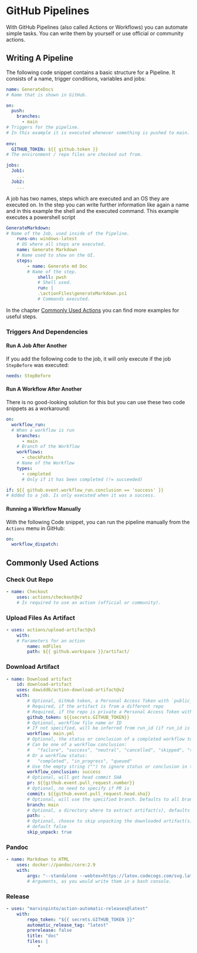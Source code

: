 # GitHub Pipelines

With GitHub Pipelines (also called Actions or Workflows) you can automate simple tasks. You can write them by yourself or use official or community actions.

## Writing A Pipeline

The following code snippet contains a basic structure for a Pipeline. It consists of a name, trigger conditions, variables and jobs:

```yml
name: GenerateDocs
# Name that is shown in GitHub.

on: 
  push:
    branches: 
      - main
# Triggers for the pipeline.
# In this example it is executed whenever something is pushed to main.
  
env:
  GITHUB_TOKEN: ${{ github.token }}
# The environment / repo files are checked out from.

jobs:
  Job1:
    ...
  Job2:
    ...
```

A job has two names, steps which are executed and an OS they are executed on. In the step you can write further information like again a name and in this example the shell and the executed command. This example executes a powershell script

```yml
GenerateMarkdown:
​# Name of the Job, used inside of the Pipeline.
    runs-on: windows-latest
    # OS where all steps are executed.
    name: Generate Markdown
    # Name used to show on the UI.
    steps:
        - name: Generate md Doc
        # Name of the step.
            shell: pwsh
            # Shell used. 
            run: |
            .\actionFiles\generateMarkdown.ps1
            # Commands executed.
```

In the chapter [Commonly Used Actions](#-Commonly-Used-Actions) you can find more examples for useful steps.

### Triggers And Dependencies

#### Run A Job After Another

If you add the following code to the job, it will only execute if the job `StepBefore` was executed:

```yml
needs: StepBefore
```

#### Run A Workflow After Another

There is no good-looking solution for this but you can use these two code snippets as a workaround:

```yml
on:
  workflow_run:
  # When a workflow is run
    branches: 
      - main
    # Branch of the Workflow
    workflows: 
      - checkPaths
    # Name of the Workflow
    types: 
      - completed
      # Only if it has been completed (!= succeeded)
```

```yml
if: ${{ github.event.workflow_run.conclusion == 'success' }}
# Added to a job. Is only executed when it was a success.
```

#### Running a Workflow Manually

With the following Code snippet, you can run the pipeline manually from the `Actions` menu in GitHub:

```yml
on:
  workflow_dispatch:
```

## Commonly Used Actions

### Check Out Repo

```yml
- name: Checkout
    uses: actions/checkout@v2
    # Is required to use an action (official or community).
```

### Upload Files As Artifact

```yml
- uses: actions/upload-artifact@v3
    with:
    # Parameters for an action
        name: mdFiles
        path: ${{ github.workspace }}/artifact/
```

### Download Artifact

```yml
- name: Download artifact
    id: download-artifact
    uses: dawidd6/action-download-artifact@v2
    with:
        # Optional, GitHub token, a Personal Access Token with `public_repo` scope if needed
        # Required, if the artifact is from a different repo
        # Required, if the repo is private a Personal Access Token with `repo` scope is needed
        github_token: ${{secrets.GITHUB_TOKEN}}
        # Optional, workflow file name or ID
        # If not specified, will be inferred from run_id (if run_id is specified), or will be the current workflow
        workflow: main.yml
        # Optional, the status or conclusion of a completed workflow to search for
        # Can be one of a workflow conclusion:
        #   "failure", "success", "neutral", "cancelled", "skipped", "timed_out", "action_required"
        # Or a workflow status:
        #   "completed", "in_progress", "queued"
        # Use the empty string ("") to ignore status or conclusion in the search
        workflow_conclusion: success
        # Optional, will get head commit SHA
        pr: ${{github.event.pull_request.number}}
        # Optional, no need to specify if PR is
        commit: ${{github.event.pull_request.head.sha}}
        # Optional, will use the specified branch. Defaults to all branches
        branch: main
        # Optional, a directory where to extract artifact(s), defaults to the current directory
        path: .
        # Optional, choose to skip unpacking the downloaded artifact(s)
        # default false
        skip_unpack: true
```

### Pandoc

```yml
- name: Markdown to HTML
    uses: docker://pandoc/core:2.9
    with:
        args: "--standalone --webtex=https://latex.codecogs.com/svg.latex? --css=styling.css -o out/doc.html bin/doc.md"
        # Arguments, as you would write them in a bash console.
```

### Release

```yml
- uses: "marvinpinto/action-automatic-releases@latest"
    with:
        repo_token: "${{ secrets.GITHUB_TOKEN }}"
        automatic_release_tag: "latest"
        prerelease: false
        title: "doc"
        files: |
            *
```
